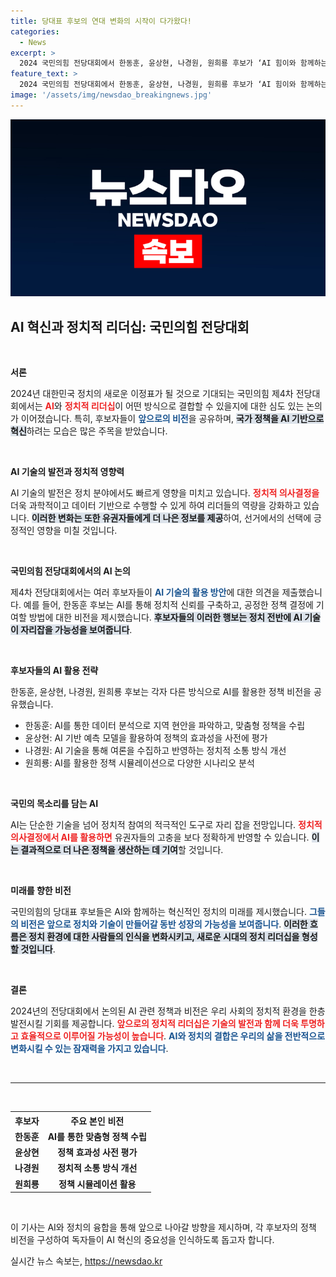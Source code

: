```yaml
---
title: 당대표 후보의 연대 변화의 시작이 다가왔다!
categories:
  - News
excerpt: >
  2024 국민의힘 전당대회에서 한동훈, 윤상현, 나경원, 원희룡 후보가 ‘AI 힘이와 함께하는 NEXT 혁신토크’로 미래 혁신을 모색했다. 이들의 경쟁이 가져올 변화를 놓치지 마세요!
feature_text: >
  2024 국민의힘 전당대회에서 한동훈, 윤상현, 나경원, 원희룡 후보가 ‘AI 힘이와 함께하는 NEXT 혁신토크’로 미래 혁신을 모색했다. 이들의 경쟁이 가져올 변화를 놓치지 마세요!
image: '/assets/img/newsdao_breakingnews.jpg'
---
```


<p><img src="/assets/img/newsdao_breakingnews.jpg" alt="flaretime 속보" /></p>

<h2>AI 혁신과 정치적 리더십: 국민의힘 전당대회</h2>

<p data-ke-size="size16">&nbsp;</p>

<p><strong>서론</strong></p>

<p>2024년 대한민국 정치의 새로운 이정표가 될 것으로 기대되는 국민의힘 제4차 전당대회에서는 <b><span style="color: #ee2323;">AI</span></b>와 <b><span style="color: #ee2323;">정치적 리더십</span></b>이 어떤 방식으로 결합할 수 있을지에 대한 심도 있는 논의가 이어졌습니다. 특히, 후보자들이 <b><span style="color: #1a5490;">앞으로의 비전</span></b>을 공유하며, <b><span style="background-color: #21538527;">국가 정책을 AI 기반으로 혁신</span></b>하려는 모습은 많은 주목을 받았습니다.</p>

<p data-ke-size="size16">&nbsp;</p>

<p><strong>AI 기술의 발전과 정치적 영향력</strong></p>

<p>AI 기술의 발전은 정치 분야에서도 빠르게 영향을 미치고 있습니다. <b><span style="color: #ee2323;">정치적 의사결정을</span></b> 더욱 과학적이고 데이터 기반으로 수행할 수 있게 하여 리더들의 역량을 강화하고 있습니다. <b><span style="background-color: #21538527;">이러한 변화는 또한 유권자들에게 더 나은 정보를 제공</span></b>하여, 선거에서의 선택에 긍정적인 영향을 미칠 것입니다.</p>

<p data-ke-size="size16">&nbsp;</p>

<p><strong>국민의힘 전당대회에서의 AI 논의</strong></p>

<p>제4차 전당대회에서는 여러 후보자들이 <b><span style="color: #1a5490;">AI 기술의 활용 방안</span></b>에 대한 의견을 제출했습니다. 예를 들어, 한동훈 후보는 AI를 통해 정치적 신뢰를 구축하고, 공정한 정책 결정에 기여할 방법에 대한 비전을 제시했습니다. <b><span style="background-color: #21538527;">후보자들의 이러한 행보는 정치 전반에 AI 기술이 자리잡을 가능성을 보여줍니다</span></b>.</p>

<p data-ke-size="size16">&nbsp;</p>

<p><strong>후보자들의 AI 활용 전략</strong></p>

<p>한동훈, 윤상현, 나경원, 원희룡 후보는 각자 다른 방식으로 AI를 활용한 정책 비전을 공유했습니다. </p>

<ul>
  <li>한동훈: AI를 통한 데이터 분석으로 지역 현안을 파악하고, 맞춤형 정책을 수립<br></li>
  <li>윤상현: AI 기반 예측 모델을 활용하여 정책의 효과성을 사전에 평가<br></li>
  <li>나경원: AI 기술을 통해 여론을 수집하고 반영하는 정치적 소통 방식 개선<br></li>
  <li>원희룡: AI를 활용한 정책 시뮬레이션으로 다양한 시나리오 분석<br></li>
</ul>

<p data-ke-size="size16">&nbsp;</p>

<p><strong>국민의 목소리를 담는 AI</strong></p>

<p>AI는 단순한 기술을 넘어 정치적 참여의 적극적인 도구로 자리 잡을 전망입니다. <b><span style="color: #ee2323;">정치적 의사결정에서 AI를 활용하면</span></b> 유권자들의 고충을 보다 정확하게 반영할 수 있습니다. <b><span style="background-color: #21538527;">이는 결과적으로 더 나은 정책을 생산하는 데 기여</span></b>할 것입니다.</p>

<p data-ke-size="size16">&nbsp;</p>

<p><strong>미래를 향한 비전</strong></p>

<p>국민의힘의 당대표 후보들은 AI와 함께하는 혁신적인 정치의 미래를 제시했습니다. <b><span style="color: #1a5490;">그들의 비전은 앞으로 정치와 기술이 만들어갈 동반 성장의 가능성을 보여줍니다</span></b>. <b><span style="background-color: #21538527;">이러한 흐름은 정치 환경에 대한 사람들의 인식을 변화시키고, 새로운 시대의 정치 리더십을 형성할 것입니다</span></b>.</p>

<p data-ke-size="size16">&nbsp;</p>

<p><strong>결론</strong></p>

<p>2024년의 전당대회에서 논의된 AI 관련 정책과 비전은 우리 사회의 정치적 환경을 한층 발전시킬 기회를 제공합니다. <b><span style="color: #ee2323;">앞으로의 정치적 리더십은 기술의 발전과 함께 더욱 투명하고 효율적으로 이루어질 가능성이 높습니다</span></b>. <b><span style="color: #1a5490;">AI와 정치의 결합은 우리의 삶을 전반적으로 변화시킬 수 있는 잠재력을 가지고 있습니다</span></b>.</p>

<p data-ke-size="size16">&nbsp;</p> 

<hr>

<p data-ke-size="size16">&nbsp;</p> 

<table style="width: 100%;">
  <tr>
    <th><b>후보자</b></th>
    <th><b>주요 본인 비전</b></th>
  </tr>
  <tr style="text-align: center; height: 17px;">
    <td><b>한동훈</b></td>
    <td><b>AI를 통한 맞춤형 정책 수립</b></td>
  </tr>
  <tr style="text-align: center; height: 17px;">
    <td><b>윤상현</b></td>
    <td><b>정책 효과성 사전 평가</b></td>
  </tr>
  <tr style="text-align: center; height: 17px;">
    <td><b>나경원</b></td>
    <td><b>정치적 소통 방식 개선</b></td>
  </tr>
  <tr style="text-align: center; height: 17px;">
    <td><b>원희룡</b></td>
    <td><b>정책 시뮬레이션 활용</b></td>
  </tr>
</table>

<p data-ke-size="size16">&nbsp;</p> 

<p>이 기사는 AI와 정치의 융합을 통해 앞으로 나아갈 방향을 제시하며, 각 후보자의 정책 비전을 구성하여 독자들이 AI 혁신의 중요성을 인식하도록 돕고자 합니다.</p>
실시간 뉴스 속보는, <a href="https://newsdao.kr" rel="dofollow">https://newsdao.kr</a>


